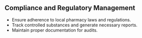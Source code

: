 ## Compliance and Regulatory Management

- Ensure adherence to local pharmacy laws and regulations.
- Track controlled substances and generate necessary reports.
- Maintain proper documentation for audits.
